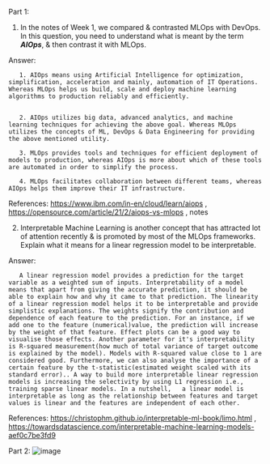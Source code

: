 Part 1:
1. In the notes of Week 1, we compared & contrasted MLOps with DevOps. In this question, you need to understand what is meant by the term ***AIOps***, & then contrast it with MLOps.

Answer: 

       1. AIOps means using Artificial Intelligence for optimization, simplification, acceleration and mainly, automation of IT Operations. Whereas MLOps helps us build, scale and deploy machine learning algorithms to production reliably and efficiently. 
       
       
       2. AIOps utilizes big data, advanced analytics, and machine learning techniques for achieving the above goal. Whereas MLOps utilizes the concepts of ML, DevOps & Data Engineering for providing the above mentioned utility. 
       
       3. MLOps provides tools and techniques for efficient deployment of models to production, whereas AIOps is more about which of these tools are automated in order to simplify the process. 
       
       4. MLOps facilitates collaboration between different teams, whereas AIOps helps them improve their IT infrastructure.


References: https://www.ibm.com/in-en/cloud/learn/aiops , https://opensource.com/article/21/2/aiops-vs-mlops , notes

2. Interpretable Machine Learning is another concept that has attracted lot of attention recently & is promoted by most of the MLOps frameworks. Explain what it means for a linear regression model to be interpretable.

Answer:

       A linear regression model provides a prediction for the target variable as a weighted sum of inputs. Interpretability of a model means that apart from giving the accurate prediction, it should be able to explain how and why it came to that prediction. The linearity of a linear regression model helps it to be interpretable and provide simplistic explanations. The weights signify the contribution and dependence of each feature to the prediction. For an instance, if we add one to the feature (numerical)value, the prediction will increase by the weight of that feature. Effect plots can be a good way to visualise those effects. Another parameter for it's interpretability is R-squared measurement(how much of total variance of target outcome is explained by the model). Models with R-squared value close to 1 are considered good. Furthermore, we can also analyse the importance of a certain feature by the t-statistic(estimated weight scaled with its standard error).. A way to build more interpretable linear regression models is increasing the selectivity by using L1 regression i.e., training sparse linear models. In a nutshell,   a linear model is interpretable as long as the relationship between features and target values is linear and the features are independent of each other.
       
References: https://christophm.github.io/interpretable-ml-book/limo.html , https://towardsdatascience.com/interpretable-machine-learning-models-aef0c7be3fd9 


Part 2:
![image](https://user-images.githubusercontent.com/64677521/124766697-c4fb9100-df54-11eb-9460-f3444a24474a.png)

